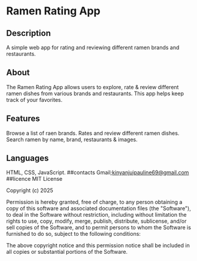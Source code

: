 # Ramen Rating App

## Description

A simple web app for rating and reviewing different ramen brands and restaurants.
## About
The Ramen Rating App allows users to explore, rate & review different ramen dishes from various brands and restaurants. This app helps keep track of your favorites.
## Features
Browse a list of raen brands.
Rates and review different ramen dishes.
Search ramen by name, brand, restaurants & images.
## Languages
HTML, CSS, JavaScript.
##contacts
Gmail;kinyanjuipauline69@gmail.com
##licence
MIT License

Copyright (c) 2025

Permission is hereby granted, free of charge, to any person obtaining a copy of this software and associated documentation files (the "Software"), to deal in the Software without restriction, including without limitation the rights to use, copy, modify, merge, publish, distribute, sublicense, and/or sell copies of the Software, and to permit persons to whom the Software is furnished to do so, subject to the following conditions:

The above copyright notice and this permission notice shall be included in all copies or substantial portions of the Software.
